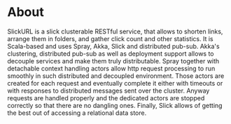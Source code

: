 # About
 SlickURL is a slick clusterable RESTful service, that allows to shorten links, arrange them in folders,
 and gather click count and other statistics. It is Scala-based and uses Spray, Akka, Slick and distributed pub-sub.
 Akka's clustering, distributed pub-sub as well as deployment support allows to decouple services and make them truly distributable.
 Spray together with detachable context handling actors allow http request processing to run smoothly in such
 distributed and decoupled environment. Those actors are created for each request and eventually complete it
 either with timeouts or with responses to distributed messages sent over the cluster. Anyway requests
 are handled properly and the dedicated actors are stopped correctly so that there are no dangling ones.
 Finally, Slick allows of getting the best out of accessing a relational data store.
